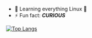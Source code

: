 
<!--
**waynemaranga/waynemaranga** is a ✨ _special_ ✨ repository because its `README.md` (this file) appears on your GitHub profile.

Here are some ideas to get you started:
### Hi there 👋

- 🔭 I’m currently working on ...
- 👯 I’m looking to collaborate on ...
- 🤔 I’m looking for help with ...
- 💬 Ask me about ...
- 📫 How to reach me: ...
- 😄 Pronouns: ...
-->
- 🌱 Learning everything Linux 🐧
- ⚡ Fun fact: ***CURIOUS***

[![Top Langs](https://github-readme-stats.vercel.app/api/top-langs/?username=waynemaranga)](https://github.com/anuraghazra/github-readme-stats)
